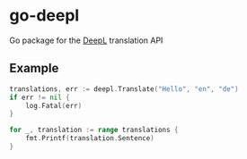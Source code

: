 # go-deepl

Go package for the [DeepL](https://www.deepl.com) translation API

## Example
```go
translations, err := deepl.Translate("Hello", "en", "de")
if err != nil {
	log.Fatal(err)
}

for _, translation := range translations {
	fmt.Printf(translation.Sentence)
}
```